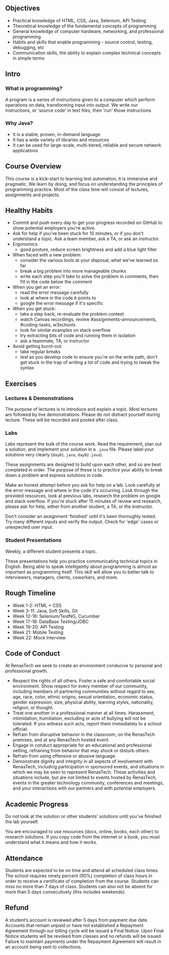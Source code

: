 
## Objectives

- Practical knowledge of HTML, CSS, Java, Selenium, API Testing
- Theoretical knowledge of the fundamental concepts of programming
- General knowledge of computer hardware, networking, and professional programming
- Habits and skills that enable programming - source control, testing, debugging, etc
- Communication skills, the ability to explain complex technical concepts in simple terms

## Intro

### What is programming?

A program is a series of instructions given to a computer which perform operations on data, transforming input into output. We write our instructions, or 'source code' in text files, then 'run' those instructions 

### Why Java?

- It is a stable, proven, in-demand language
- It has a wide variety of libraries and resources
- It can be used for large-scale, multi-tiered, reliable and secure network applications

## Course Overview

This course is a kick-start to learning test automation, it is immersive and pragmatic. We learn by doing, and focus on understanding the principles of programming practice. Most of the class time will consist of lectures, assignments and projects.

## Healthy Habits

- Commit and push every day to get your progress recorded on GitHub to show potential employers you're active.
- Ask for help if you've been stuck for 10 minutes, or if you don't understand a topic. Ask a team member, ask a TA, or ask an instructor.
- Ergonomics
  - good posture, reduce screen brightness and add a blue light filter
- When faced with a new problem:
  - consider the various tools at your disposal, what we've learned so far
  - break a big problem into more manageable chunks
  - write each step you'll take to solve the problem in comments, then fill in the code below the comment
- When you get an error:
  - read the error message carefully
  - look at where in the code it points to
  - google the error message if it's specific
- When you get stuck:
  - take a step back, re-evaluate the problem context
  - watch Canvas recordings, review #assignments-announcements, #coding-tasks, w3schools
  - look for similar examples on stack overflow
  - try extracting bits of code and running them in isolation
  - ask a teammate, TA, or instructor
- Avoid getting burnt-out:
  - take regular breaks
  - test as you develop code to ensure you're on the write path, don't get stuck in the trap of writing a lot of code and trying to tweak the syntax


## Exercises

### Lectures & Demonstrations

The purpose of lectures is to introduce and explain a topic. Most lectures are followed by live demonstrations. Please do not distract yourself during lecture. These will be recorded and posted after class.

### Labs

Labs represent the bulk of the course work. Read the requirement, plan out a solution, and implement your solution in a `.java` file. Please label your solutions very clearly (`day01.java`, `day02.java`).

These assignments are designed to build upon each other, and so are best completed in order. The purpose of these is to practice your ability to break down a problem and express solutions in code.

Make an honest attempt before you ask for help on a lab. Look carefully at the error message and where in the code it's occurring. Look through the provided resources, look at previous labs, research the problem on google and stack overflow. If you're stuck after 15 minutes of review and research, please ask for help, either from another student, a TA, or the instructor.

Don't consider an assignment 'finished' until it's been thoroughly tested. Try many different inputs and verify the output. Check for 'edge' cases or unexpected user input. 


### Student Presentations

Weekly, a different student presents a topic. 

These presentations help you practice communicating technical topics in English. Being able to speak intelligently about programming is almost as important as programming itself. This skill will allow you to better talk to interviewers, managers, clients, coworkers, and more.


## Rough Timeline

- Week 1-2: HTML + CSS
- Week 3-11: Java, Soft Skills, Git
- Week 12-16: Selenium/TestNG, Cucumber
- Week 17-18: DataBase Testing/JDBC
- Week 19-20: API Testing
- Week 21: Mobile Testing
- Week 22: Mock Interview

## Code of Conduct

At RenasTech we seek to create an environment conducive to personal and professional growth. 

- Respect the rights of all others. Foster a safe and comfortable social environment. Show respect for every member of our community, including members of partnering communities without regard to sex, age, race, color, ethnic origins, sexual orientation, economic status, gender expression, size, physical ability, learning styles, nationality, religion, or thought.
- Treat one another in a professional manner at all times. Harassment, intimidation, humiliation, excluding or acts of bullying will not be tolerated. If you witness such acts, report them immediately to a school official.
- Refrain from disruptive behavior in the classroom, on the RenasTech premises, and at any RenasTech hosted event.
- Engage in conduct appropriate for an educational and professional setting, refraining from behavior that may shock or disturb others.
- Refrain from using offensive or abusive language.
- Demonstrate dignity and integrity in all aspects of involvement with RenasTech, including participation in sponsored events, and situations in which we may be seen to represent RenasTech. These activities and situations include, but are not limited to events hosted by RenasTech, events in the greater technology community, conferences and meetings, and your interactions with our partners and with potential employers.

## Academic Progress

Do not look at the solution or other students' solutions until you've finished the lab yourself.

You are encouraged to use resources (docs, online, books, each other) to research solutions. If you copy code from the internet or a book, you must understand what it means and how it works. 

## Attendance

Students are expected to be on time and attend all scheduled class times. The school requires ninety percent (90%) completion of class hours in order to receive a certificate of completion from the course. Students can miss no more than 7 days of class. Students can also not be absent for more than 5 days consecutively (this includes weekends).

## Refund

A student’s account is reviewed after 5 days from payment due date.  Accounts that remain unpaid or have not established a Repayment Agreement through our billing cycle will be issued a Final Notice.  Upon Final Notice students will be revoked from classes and no refunds will be issued.  Failure to maintain payments under the Repayment Agreement will result in an account being sent to collections.
